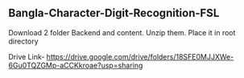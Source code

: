 ## Bangla-Character-Digit-Recognition-FSL

Download 2 folder Backend and content. Unzip them. Place it in root directory

Drive Link- https://drive.google.com/drive/folders/18SFE0MJJXWe-6Gu0TQZGMp-aCCKkroae?usp=sharing
 
